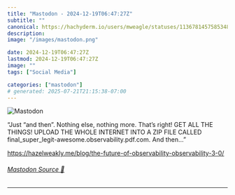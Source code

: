 ```yaml
---
title: "Mastodon - 2024-12-19T06:47:27Z"
subtitle: ""
canonical: https://hachyderm.io/users/mweagle/statuses/113678145758534815
description:
image: "/images/mastodon.png"

date: 2024-12-19T06:47:27Z
lastmod: 2024-12-19T06:47:27Z
image: ""
tags: ["Social Media"]

categories: ["mastodon"]
# generated: 2025-07-21T21:15:38-07:00
---
```

![Mastodon](/images/mastodon.png)

<p>“Just “and then”. Nothing else, nothing more. That’s right! GET ALL THE THINGS! UPLOAD THE WHOLE INTERNET INTO A ZIP FILE CALLED final_super_legit-awesome.observability.pdf.com. And then…”</p><p><a href="https://hazelweakly.me/blog/the-future-of-observability-observability-3-0/" target="_blank" rel="nofollow noopener noreferrer" translate="no"><span class="invisible">https://</span><span class="ellipsis">hazelweakly.me/blog/the-future</span><span class="invisible">-of-observability-observability-3-0/</span></a></p>


###### [Mastodon Source 🐘](https://hachyderm.io/@mweagle/113678145758534815)

___
